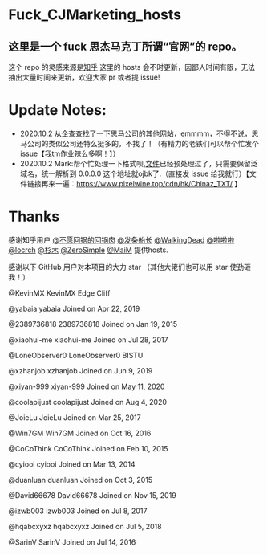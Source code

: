 <!--
 * @author: PixelWine
 * @Date: 2020-10-02 22:08:01
 * @LastEditors: PixelWine
 * @LastEditTime: 2020-10-03 21:56:23
 * @FilePath: \workspaced:\data\git\Fuck_CJMarketing_hosts\README.md
 * @Encode: UTF-8
 * @©Copyright 2020 Eric Liu(a.k.a. PixelWine).All rights reserved.
 * @LICENSE: Mozilla Public License
 * @description: 
 * @Autor: PixelWine
-->
# Fuck_CJMarketing_hosts
## 这里是一个 fuck 思杰马克丁所谓“官网”的 repo。
这个 repo 的灵感来源是[知乎](https://www.zhihu.com/question/46746200)
这里的 hosts 会不时更新，因鄙人时间有限，无法抽出大量时间来更新，欢迎大家 pr 或者提 issue!
# Update Notes:
- 2020.10.2 从[企查查](https://www.qcc.com/product/b200f000-df73-4ada-a756-f752902ad4f0.html)找了一下思马公司的其他网站，emmmm，不得不说，思马公司的类似公司还特么挺多的，不找了！（有精力的老铁们可以帮个忙发个 issue【我tm作业辣么多啊！】）
- 2020.10.2 Mark:帮个忙处理一下格式呗,[文件](https://www.pixelwine.top/cdn/hk/Chinaz_TXT/)已经预处理过了，只需要保留泛域名，统一解析到 0.0.0.0 这个地址就ojbk了.（直接发 issue 给我就行）【文件链接再来一遍：https://www.pixelwine.top/cdn/hk/Chinaz_TXT/ 】
# Thanks
感谢知乎用户 [@不愿回锅的回锅肉](https://www.zhihu.com/people/bu-yuan-hui-guo-de-hui-guo-rou) [@发条船长](https://www.zhihu.com/people/x1a0n1an) [@WalkingDead](https://www.zhihu.com/people/chen-zhen-rong-8-26) [@啦啦啦](https://www.zhihu.com/people/gavinpenn) [@locrch](https://www.zhihu.com/people/locrch) [@杉木](https://www.zhihu.com/people/binsee) [@ZeroSimple](https://www.zhihu.com/people/zerosimple) [@MaiM](https://www.zhihu.com/people/cai-cai-15-47) 提供hosts.

感谢以下 GitHub 用户对本项目的大力 star
（其他大佬们也可以用 star 使劲砸我！）

@KevinMX
KevinMX
 Edge Cliff

@yabaia 
yabaia
 Joined on Apr 22, 2019

@2389736818 
2389736818
 Joined on Jan 19, 2015

@xiaohui-me 
xiaohui-me
 Joined on Jul 28, 2017

@LoneObserver0 
LoneObserver0
 BISTU

@xzhanjob 
xzhanjob
 Joined on Jun 9, 2019

@xiyan-999 
xiyan-999
 Joined on May 11, 2020

@coolapijust 
coolapijust
 Joined on Aug 4, 2020

@JoieLu 
JoieLu
 Joined on Mar 25, 2017

@Win7GM 
Win7GM
 Joined on Oct 16, 2016

@CoCoThink 
CoCoThink
 Joined on Feb 10, 2015

@cyiooi 
cyiooi
 Joined on Mar 13, 2014

@duanluan 
duanluan
 Joined on Oct 3, 2015

@David66678 
David66678
 Joined on Nov 15, 2019

@izwb003 
izwb003
 Joined on Jul 8, 2017

@hqabcxyxz 
hqabcxyxz
 Joined on Jul 5, 2018

@SarinV 
SarinV
 Joined on Jul 14, 2016
